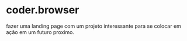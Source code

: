 # coder.browser
fazer uma landing page  com um projeto interessante para se colocar em ação em um futuro proximo.
